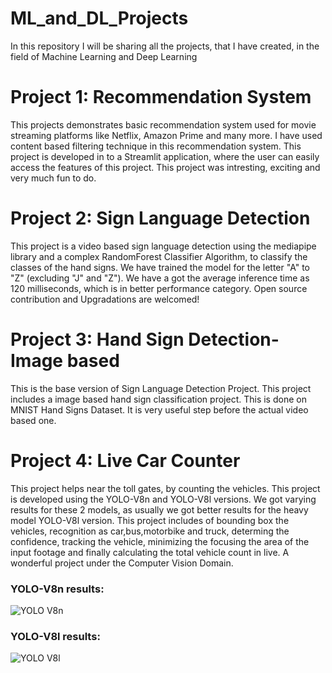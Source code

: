 # ML_and_DL_Projects
In this repository I will be sharing all the projects, that I have created, in the field of Machine Learning and Deep Learning

# Project 1: Recommendation System
This projects demonstrates basic recommendation system used for movie streaming platforms like Netflix, Amazon Prime and many more. I have used content based filtering technique in this recommendation system. This project is developed in to a Streamlit application, where the user can easily access the features of this project. This project was intresting, exciting and very much fun to do.

# Project 2: Sign Language Detection
This project is a video based sign language detection using the mediapipe library and a complex RandomForest Classifier Algorithm, to classify the classes of the hand signs. We have trained the model for the letter "A" to "Z" (excluding "J" and "Z"). We have a got the average inference time as 120 milliseconds, which is in better performance category. Open source contribution and Upgradations are welcomed!

# Project 3: Hand Sign Detection- Image based
This is the base version of Sign Language Detection Project. This project includes a image based hand sign classification project. This is done on MNIST Hand Signs Dataset. It is very useful step before the actual video based one.

# Project 4: Live Car Counter
This project helps near the toll gates, by counting the vehicles. This project is developed using the YOLO-V8n and YOLO-V8l versions. We got varying results for these 2 models, as usually we got better results for the heavy model YOLO-V8l version. This project includes of bounding box the vehicles, recognition as car,bus,motorbike and truck, determing the confidence, tracking the vehicle, minimizing the focusing the area of the input footage and finally calculating the total vehicle count in live. A wonderful project under the Computer Vision Domain.
### YOLO-V8n results:
![YOLO V8n](https://drive.google.com/uc?id=1Z2gBjKxQJJ2KmzyMSr4p34Mm2UhA0jpV)

### YOLO-V8l results:
![YOLO V8l](https://drive.google.com/uc?id=1PGrAPujA2BUfvbdRzk2vdh6c8eLigGeR)
